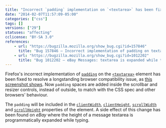 ```yaml
---
title: "Incorrect `padding` implementation on `<textarea>` has been fixed"
date: "2014-02-07T11:57:09-05:00"
categories: ["css"]
tags: []
versions: ["29"]
statuses: "affecting"
cclicense: "BY-SA 3.0"
references:
    - url: "https://bugzilla.mozilla.org/show_bug.cgi?id=157846"
      title: "Bug 157846 – Incorrect implementation of padding on textarea elements (scrollbars/resizer wrongly positioned)"
    - url: "https://bugzilla.mozilla.org/show_bug.cgi?id=1012202"
      title: "Bug 1012202 – eBay Messages: textarea is expanded while typing due to the scrollHeight change with Firefox 29"
---
```

Firefox's incorrect implementation of [`padding`](https://developer.mozilla.org/en-US/docs/Web/CSS/padding) on the [`<textarea>`](https://developer.mozilla.org/en-US/docs/Web/HTML/Element/textarea) element has been fixed to resolve a longstanding browser compatibility issue, as [this screenshot shows](https://bug157846.bugzilla.mozilla.org/attachment.cgi?id=784647). Now `padding` spaces are added inside the scrollbar and resizer controls, instead of outside, to match with the CSS spec and other browsers' behaviour.

The `padding` will be included in the [`clientWidth`](https://developer.mozilla.org/en-US/docs/Web/API/Element.clientWidth), [`clientHeight`](https://developer.mozilla.org/en-US/docs/Web/API/Element.clientHeight), [`scrollWidth`](https://developer.mozilla.org/en-US/docs/Web/API/Element.scrollWidth) and [`scrollHeight`](https://developer.mozilla.org/en-US/docs/Web/API/Element.scrollHeight) properties of the element. A side effect of this change has been found on *eBay* where the height of a message textarea is programmatically expanded while typing.
